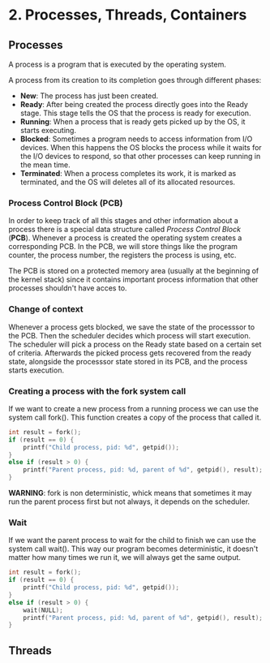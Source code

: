 # 2. Processes, Threads, Containers

## Processes
A process is a program that is executed by the operating system.

A process from its creation to its completion goes through different phases:
- **New**: The process has just been created.
- **Ready**: After being created the process directly goes into the Ready stage.
  This stage tells the OS that the process is ready for execution.
- **Running**: When a process that is ready gets picked up by the OS, it starts
  executing.
- **Blocked**: Sometimes a program needs to access information from I/O devices.
  When this happens the OS blocks the process while it waits for the I/O
  devices to respond, so that other processes can keep running in the mean
  time.
- **Terminated**: When a process completes its work, it is marked as
  terminated, and the OS will deletes all of its allocated resources.

### Process Control Block (PCB)

In order to keep track of all this stages and other information about a process
there is a special data structure called *Process Control Block* (**PCB**).
Whenever a process is created the operating system creates a corresponding PCB.
In the PCB, we will store things like the program counter, the process number,
the registers the process is using, etc.

The PCB is stored on a protected memory area (usually at the beginning of the
kernel stack) since it contains important process information that other 
processes shouldn't have acces to.

### Change of context

Whenever a process gets blocked, we save the state of the processsor to the 
PCB. Then the scheduler decides which process will start execution. The
scheduler will pick a process on the Ready state based on a certain set of
criteria. Afterwards the picked process gets recovered from the ready state,
alongside the processsor state stored in its PCB, and the process starts
execution.

### Creating a process with the fork system call
If we want to create a new process from a running process we can use the system
call fork(). This function creates a copy of the process that called it.
```c
int result = fork();
if (result == 0) {
    printf("Child process, pid: %d", getpid());
} 
else if (result > 0) {
    printf("Parent process, pid: %d, parent of %d", getpid(), result);
}
```

**WARNING**: fork is non deterministic, whick means that sometimes it may run the
parent process first but not always, it depends on the scheduler.

### Wait
If we want the parent process to wait for the child to finish we can use the
system call wait(). This way our program becomes deterministic, it doesn't
matter how many times we run it, we will always get the same output.

```c
int result = fork();
if (result == 0) {
    printf("Child process, pid: %d", getpid());
} 
else if (result > 0) {
    wait(NULL);
    printf("Parent process, pid: %d, parent of %d", getpid(), result);
}
```

## Threads
